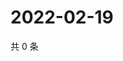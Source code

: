 # 2022-02-19

共 0 条

<!-- BEGIN WEIBO -->
<!-- 最后更新时间 Sat Feb 19 2022 01:04:50 GMT+0800 (China Standard Time) -->

<!-- END WEIBO -->

